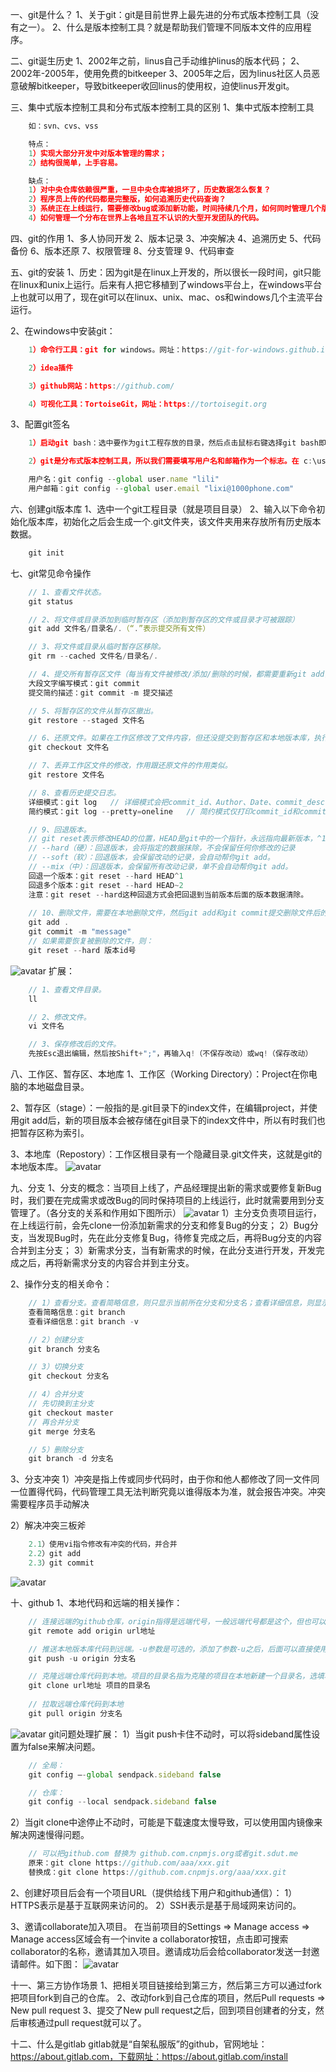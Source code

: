 一、git是什么？
1、关于git：git是目前世界上最先进的分布式版本控制工具（没有之一）。
2、什么是版本控制工具？就是帮助我们管理不同版本文件的应用程序。


二、git诞生历史
1、2002年之前，linus自己手动维护linus的版本代码；
2、2002年-2005年，使用免费的bitkeeper
3、2005年之后，因为linus社区人员恶意破解bitkeeper，导致bitkeeper收回linus的使用权，迫使linus开发git。


三、集中式版本控制工具和分布式版本控制工具的区别
1、集中式版本控制工具
```js
    如：svn、cvs、vss

    特点：
    1）实现大部分开发中对版本管理的需求；
    2）结构很简单，上手容易。

    缺点：
    1）对中央仓库依赖很严重，一旦中央仓库被损坏了，历史数据怎么恢复？
    2）程序员上传的代码都是完整版，如何追溯历史代码查询？
    3）系统正在上线运行，需要修改bug或添加新功能，时间持续几个月，如何同时管理几个版本？
    4）如何管理一个分布在世界上各地且互不认识的大型开发团队的代码。
```


四、git的作用
1、多人协同开发
2、版本记录
3、冲突解决
4、追溯历史
5、代码备份
6、版本还原
7、权限管理
8、分支管理
9、代码审查


五、git的安装
1、历史：因为git是在linux上开发的，所以很长一段时间，git只能在linux和unix上运行。后来有人把它移植到了windows平台上，在windows平台上也就可以用了，现在git可以在linux、unix、mac、os和windows几个主流平台运行。

2、在windows中安装git：
```js
    1）命令行工具：git for windows。网址：https://git-for-windows.github.io 。（点击安装包的next，就可以傻瓜式的安装）

    2）idea插件

    3）github网站：https://github.com/

    4）可视化工具：TortoiseGit，网址：https://tortoisegit.org
```

3、配置git签名
```js
    1）启动git bash：选中要作为git工程存放的目录，然后点击鼠标右键选择git bash即可。

    2）git是分布式版本控制工具，所以我们需要填写用户名和邮箱作为一个标志。在 c:\user\lixi19861125 路径下的.gitconfig文件里面，可以看到--global属性，所有的git项目都会公用这个属性。（下面是配置--global的用户名和用户邮箱）

    用户名：git config --global user.name "lili"
    用户邮箱：git config --global user.email "lixi@1000phone.com"
```


六、创建git版本库
1、选中一个git工程目录（就是项目目录）
2、输入以下命令初始化版本库，初始化之后会生成一个.git文件夹，该文件夹用来存放所有历史版本数据。
```js
    git init
```


七、git常见命令操作
```js
    // 1、查看文件状态。
    git status

    // 2、将文件或目录添加到临时暂存区（添加到暂存区的文件或目录才可被跟踪）
    git add 文件名/目录名/.（“.”表示提交所有文件）

    // 3、将文件或目录从临时暂存区移除。
    git rm --cached 文件名/目录名/.

    // 4、提交所有暂存区文件（每当有文件被修改/添加/删除的时候，都需要重新git add，然后再git commit）
    大段文字编写模式：git commit
    提交简约描述：git commit -m 提交描述

    // 5、将暂存区的文件从暂存区撤出。
    git restore --staged 文件名

    // 6、还原文件。如果在工作区修改了文件内容，但还没提交到暂存区和本地版本库，执行了git checkout之后会把工作区的修改内容清除掉，并且还原至上一次git commit提交的内容。注意：git checkout还原文件后不会清除数据，这点跟git reset --Hard不一样。
    git checkout 文件名

    // 7、丢弃工作区文件的修改，作用跟还原文件的作用类似。
    git restore 文件名

    // 8、查看历史提交日志。
    详细模式：git log   // 详细模式会把commit_id、Author、Date、commit_description打印出来
    简约模式：git log --pretty=oneline   // 简约模式仅打印commit_id和commit_description

    // 9、回退版本。
    // git reset表示修改HEAD的位置，HEAD是git中的一个指针，永远指向最新版本，^1表示让HEAD指针指向上一个版本。
    // --hard（硬）：回退版本，会将指定的数据抹除，不会保留任何你修改的记录
    // --soft（软）：回退版本，会保留改动的记录，会自动帮你git add。
    // --mix（中）：回退版本，会保留所有改动记录，单不会自动帮你git add。
    回退一个版本：git reset --hard HEAD^1
    回退多个版本：git reset --hard HEAD~2
    注意：git reset --hard这种回退方式会把回退到当前版本后面的版本数据清除。
    
    // 10、删除文件，需要在本地删除文件，然后git add和git commit提交删除文件后的新版本。但是这种删除不是真的删除，在.git文件管理的历史版本（通过git reflog查看）中依然保存着被删除的文件，此时如果需要回复，可以使用git reset恢复。
    git add .
    git commit -m "message"
    // 如果需要恢复被删除的文件，则：
    git reset --hard 版本id号
```
![avatar](git_reset_--hard.jpg)
扩展：
```js
    // 1、查看文件目录。
    ll

    // 2、修改文件。
    vi 文件名

    // 3、保存修改后的文件。
    先按Esc退出编辑，然后按Shift+";"，再输入q!（不保存改动）或wq!（保存改动）
```


八、工作区、暂存区、本地库
1、工作区（Working Directory）：Project在你电脑的本地磁盘目录。

2、暂存区（stage）：一般指的是.git目录下的index文件，在编辑project，并使用git add后，新的项目版本会被存储在git目录下的index文件中，所以有时我们也把暂存区称为索引。

3、本地库（Repostory）：工作区根目录有一个隐藏目录.git文件夹，这就是git的本地版本库。
![avatar](工作区、暂存区和本地库的关系.png)


九、分支
1、分支的概念：当项目上线了，产品经理提出新的需求或要修复新Bug时，我们要在完成需求或改Bug的同时保持项目的上线运行，此时就需要用到分支管理了。（各分支的关系和作用如下图所示）
![avatar](分支的概念.png)
1）主分支负责项目运行，在上线运行前，会先clone一份添加新需求的分支和修复Bug的分支；
2）Bug分支，当发现Bug时，先在此分支修复Bug，待修复完成之后，再将Bug分支的内容合并到主分支；
3）新需求分支，当有新需求的时候，在此分支进行开发，开发完成之后，再将新需求分支的内容合并到主分支。

2、操作分支的相关命令：
```js
    // 1）查看分支。查看简略信息，则只显示当前所在分支和分支名；查看详细信息，则显示当前所在分支、分支名、分支ID、分支更新消息。
    查看简略信息：git branch
    查看详细信息：git branch -v

    // 2）创建分支
    git branch 分支名

    // 3）切换分支
    git checkout 分支名

    // 4）合并分支
    // 先切换到主分支
    git checkout master
    // 再合并分支
    git merge 分支名

    // 5）删除分支
    git branch -d 分支名
```

3、分支冲突
1）冲突是指上传或同步代码时，由于你和他人都修改了同一文件同一位置得代码，代码管理工具无法判断究竟以谁得版本为准，就会报告冲突。冲突需要程序员手动解决

2）解决冲突三板斧
```js
    2.1）使用vi指令修改有冲突的代码，并合并
    2.2）git add
    2.3）git commit
```
![avatar](协作冲突.jpg)


十、github
1、本地代码和远端的相关操作：
```js
    // 连接远端的github仓库，origin指得是远端代号，一般远端代号都是这个，但也可以自定义。
    git remote add origin url地址

    // 推送本地版本库代码到远端。-u参数是可选的，添加了参数-u之后，后面可以直接使用git push代替git push origin分支名。
    git push -u origin 分支名

    // 克隆远端仓库代码到本地。项目的目录名指为克隆的项目在本地新建一个目录名，选填项，如果不填默认就是使用github的仓库名。（仅在第一次下载项目时使用）
    git clone url地址 项目的目录名
 
    // 拉取远端仓库代码到本地
    git pull origin 分支名
```
![avatar](本地库提交代码到github上的流程.png)
git问题处理扩展：
1）当git push卡住不动时，可以将sideband属性设置为false来解决问题。
```js
    // 全局：
    git config –-global sendpack.sideband false

    // 仓库：
    git config --local sendpack.sideband false
```
2）当git clone中途停止不动时，可能是下载速度太慢导致，可以使用国内镜像来解决网速慢得问题。
```js
    // 可以把github.com 替换为 github.com.cnpmjs.org或者git.sdut.me
    原来：git clone https://github.com/aaa/xxx.git
    替换成：git clone https://github.com.cnpmjs.org/aaa/xxx.git
```

2、创建好项目后会有一个项目URL（提供给线下用户和github通信）：
1）HTTPS表示是基于互联网来访问的。
2）SSH表示是基于局域网来访问的。

3、邀请collaborate加入项目。
在当前项目的Settings => Manage access => Manage access区域会有一个invite a collaborator按钮，点击即可搜索collaborator的名称，邀请其加入项目。邀请成功后会给collaborator发送一封邀请邮件。如下图：
![avatar](邀请collaborator.jpg)


十一、第三方协作场景
1、把相关项目链接给到第三方，然后第三方可以通过fork把项目fork到自己的仓库。
2、改动fork到自己仓库的项目，然后Pull requests => New pull request
3、提交了New pull request之后，回到项目创建者的分支，然后审核通过pull request就可以了。


十二、什么是gitlab
gitlab就是“自架私服版”的github，官网地址：https://about.gitlab.com，下载网址：https://about.gitlab.com/install